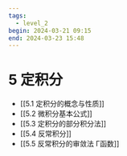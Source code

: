 ```yaml
---
tags:
  - level_2
begin: 2024-03-21 09:15
end: 2024-03-23 15:48 
---
```


# 5 定积分

- [[5.1 定积分的概念与性质]]
- [[5.2 微积分基本公式]]
- [[5.3 定积分的部分积分法]]
- [[5.4 反常积分]]
- [[5.5 反常积分的审敛法 Γ函数]]

